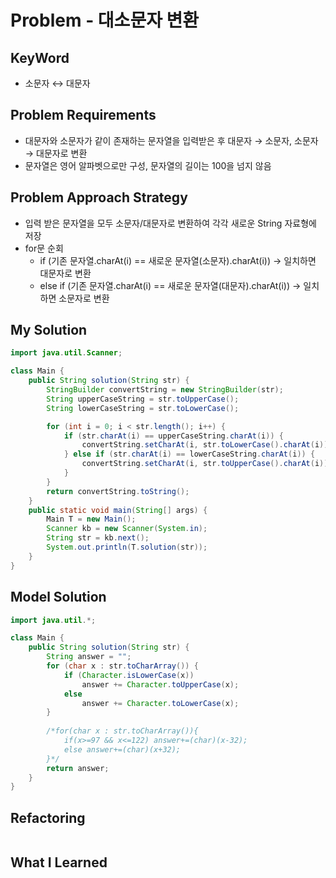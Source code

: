 # Problem - 대소문자 변환

## KeyWord

- 소문자 ↔ 대문자

## Problem Requirements

- 대문자와 소문자가 같이 존재하는 문자열을 입력받은 후 대문자 → 소문자, 소문자 → 대문자로 변환
- 문자열은 영어 알파벳으로만 구성, 문자열의 길이는 100을 넘지 않음

## Problem Approach Strategy

- 입력 받은 문자열을 모두 소문자/대문자로 변환하여 각각 새로운 String 자료형에 저장
- for문 순회
  - if (기존 문자열.charAt(i) == 새로운 문자열(소문자).charAt(i)) → 일치하면 대문자로 변환
  - else if (기존 문자열.charAt(i) == 새로운 문자열(대문자).charAt(i)) → 일치하면 소문자로 변환

## My Solution

```java
import java.util.Scanner;

class Main {
    public String solution(String str) {
        StringBuilder convertString = new StringBuilder(str);
        String upperCaseString = str.toUpperCase();
        String lowerCaseString = str.toLowerCase();

        for (int i = 0; i < str.length(); i++) {
            if (str.charAt(i) == upperCaseString.charAt(i)) {
                convertString.setCharAt(i, str.toLowerCase().charAt(i));
            } else if (str.charAt(i) == lowerCaseString.charAt(i)) {
                convertString.setCharAt(i, str.toUpperCase().charAt(i));
            }
        }
        return convertString.toString();
    }
    public static void main(String[] args) {
        Main T = new Main();
        Scanner kb = new Scanner(System.in);
        String str = kb.next();
        System.out.println(T.solution(str));
    }
}
```

## Model Solution

```java
import java.util.*;

class Main {
    public String solution(String str) {
        String answer = "";
        for (char x : str.toCharArray()) {
            if (Character.isLowerCase(x))
                answer += Character.toUpperCase(x);
            else
                answer += Character.toLowerCase(x);
        }
        
        /*for(char x : str.toCharArray()){
			if(x>=97 && x<=122) answer+=(char)(x-32);
			else answer+=(char)(x+32);
		}*/
        return answer;
    }
}
```

## Refactoring

```java

```

## What I Learned